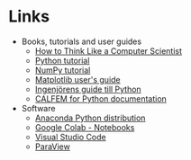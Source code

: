 # Links

 * Books, tutorials and user guides
    * [How to Think Like a Computer Scientist](https://runestone.academy/ns/books/published/thinkcspy/index.html)
    * [Python tutorial](https://docs.python.org/3/tutorial/)
    * [NumPy tutorial](https://numpy.org/learn/)
    * [Matplotlib user's guide](https://matplotlib.org/stable/users/index)
    * [Ingenjörens guide till Python](http://guidetillpython.se/)
    * [CALFEM for Python documentation](https://calfem-for-python.readthedocs.io/en/latest/)
 * Software 
    * [Anaconda Python distribution](https://www.anaconda.com/)
    * [Google Colab - Notebooks](https://colab.research.google.com/)
    * [Visual Studio Code](https://code.visualstudio.com/Download)
    * [ParaView](https://www.paraview.org/download/)
    
 